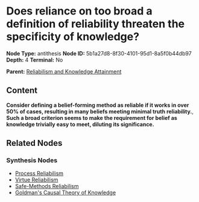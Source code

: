 # Does reliance on too broad a definition of reliability threaten the specificity of knowledge?

**Node Type:** antithesis
**Node ID:** 5b1a27d8-8f30-4101-95d1-8a5f0b44db97
**Depth:** 4
**Terminal:** No

**Parent:** [Reliabilism and Knowledge Attainment](reliabilism-and-knowledge-attainment-synthesis-714d0a23-d74a-459e-8fa2-8993f1a4ea08.md)

## Content

**Consider defining a belief-forming method as reliable if it works in over 50% of cases, resulting in many beliefs meeting minimal truth reliability.**, **Such a broad criterion seems to make the requirement for belief as knowledge trivially easy to meet, diluting its significance.**

## Related Nodes

### Synthesis Nodes

- [Process Reliabilism](process-reliabilism-synthesis-32acf81b-2132-4720-af46-c11f68d800f2.md)
- [Virtue Reliabilism](virtue-reliabilism-synthesis-cbe3f2aa-2867-490e-9613-5c3620a5a614.md)
- [Safe-Methods Reliabilism](safe-methods-reliabilism-synthesis-2c4b92b0-5a52-4fd0-980c-f8e0910452ef.md)
- [Goldman's Causal Theory of Knowledge](goldmans-causal-theory-of-knowledge-synthesis-5ad0369b-b8f0-4883-a70e-bddb491d9c7c.md)
